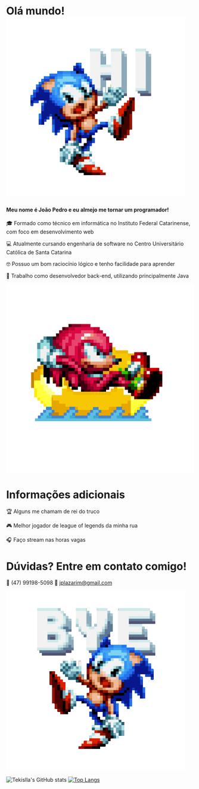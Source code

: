 
# Olá mundo! ![sonic hi](https://github.com/Tekislla/Tekislla/blob/main/sonic%20hi.gif)

#### Meu nome é João Pedro e eu almejo me tornar um programador!

🎓 Formado como técnico em informática no Instituto Federal Catarinense, com foco em desenvolvimento web

💻 Atualmente cursando engenharia de software no Centro Universitário Católica de Santa Catarina

🤓 Possuo um bom raciocínio lógico e tenho facilidade para aprender

💼 Trabalho como desenvolvedor back-end, utilizando principalmente Java




![sonic chill](https://github.com/Tekislla/Tekislla/blob/main/sonic%20chill.gif)
# Informações adicionais 
🏆 Alguns me chamam de rei do truco

🎮 Melhor jogador de league of legends da minha rua

🎧 Faço stream nas horas vagas






# Dúvidas? Entre em contato comigo!
📲 (47) 99198-5098
📩 jplazarim@gmail.com

![sonic bye](https://github.com/Tekislla/Tekislla/blob/main/sonic%20bye.gif)

![Tekislla's GitHub stats](https://github-readme-stats.vercel.app/api?username=tekislla&show_icons=true&theme=tokyonight) [![Top Langs](https://github-readme-stats.vercel.app/api/top-langs/?username=tekislla&layout=compact&theme=tokyonight)](https://github.com/anuraghazra/github-readme-stats)

